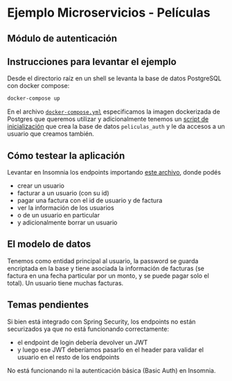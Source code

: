 
# Ejemplo Microservicios - Películas

## Módulo de autenticación

## Instrucciones para levantar el ejemplo

Desde el directorio raíz en un shell se levanta la base de datos PostgreSQL con docker compose:

```bash
docker-compose up
```

En el archivo [`docker-compose.yml`](./docker-compose.yml) especificamos la imagen dockerizada de Postgres que queremos utilizar y adicionalmente tenemos un [script de inicialización](./Docker/init_db.sh) que crea la base de datos `peliculas_auth` y le da accesos a un usuario que creamos también.

## Cómo testear la aplicación

Levantar en Insomnia los endpoints importando [este archivo](./auth_insomnia.json), donde podés

- crear un usuario
- facturar a un usuario (con su id)
- pagar una factura con el id de usuario y de factura
- ver la información de los usuarios
- o de un usuario en particular
- y adicionalmente borrar un usuario

## El modelo de datos

Tenemos como entidad principal al usuario, la password se guarda encriptada en la base y tiene asociada la información de facturas (se factura en una fecha particular por un monto, y se puede pagar solo el total). Un usuario tiene muchas facturas.

## Temas pendientes

Si bien está integrado con Spring Security, los endpoints no están securizados ya que no está funcionando correctamente:

- el endpoint de login debería devolver un JWT
- y luego ese JWT deberíamos pasarlo en el header para validar el usuario en el resto de los endpoints

No está funcionando ni la autenticación básica (Basic Auth) en Insomnia.

